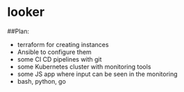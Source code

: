 # looker

##Plan:
- terraform for creating instances
- Ansible to configure them
- some CI CD pipelines with git
- some Kubernetes cluster with monitoring tools
- some JS app where input can be seen in the monitoring
- bash, python, go
